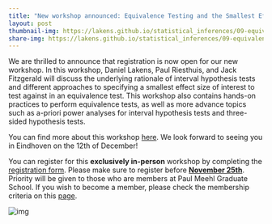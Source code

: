 ```yaml
---
title: "New workshop announced: Equivalence Testing and the Smallest Effect Size of Interest"
layout: post
thumbnail-img: https://lakens.github.io/statistical_inferences/09-equivalencetest_files/figure-html/fig-tdistequivalence-1.png
share-img: https://lakens.github.io/statistical_inferences/09-equivalencetest_files/figure-html/fig-tdistequivalence-1.png
---
```


We are thrilled to announce that registration is now open for our new workshop. In this workshop, Daniel Lakens, Paul Riesthuis, and Jack Fitzgerald will discuss the underlying rationale of interval hypothesis tests  and different approaches to specifying a smallest effect size of interest to test against in an equivalence test. This workshop also contains hands-on practices to perform equivalence tests, as well as more advance topics such as a-priori power analyses for interval hypothesis tests and three-sided hypothesis tests. 

You can find more about this workshop [here](https://paulmeehlschool.github.io/workshops/second%20year/equivalence/). We look forward to seeing you in Eindhoven on the 12th of December!

You can register for this **exclusively in-person** workshop by completing the [registration form](https://forms.office.com/Pages/ResponsePage.aspx?id=R_J9zM5gD0qddXBM9g78ZP_Kihp-VglPgWom9gajHXdURDJHTFU4U1k1NDlTNTEyUEtCQUJYRFRGVS4u). Please make sure to register before <ins>**November 25th**</ins>. Priority will be given to those who are members at Paul Meehl Graduate School. If you wish to become a member, please check the membership criteria on this [page](https://paulmeehlschool.github.io/membership/).

![img](https://lakens.github.io/statistical_inferences/09-equivalencetest_files/figure-html/fig-tdistequivalence-1.png)
